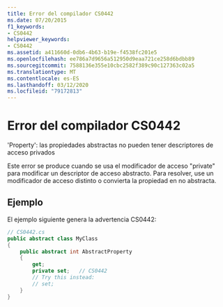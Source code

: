 ```yaml
---
title: Error del compilador CS0442
ms.date: 07/20/2015
f1_keywords:
- CS0442
helpviewer_keywords:
- CS0442
ms.assetid: a411660d-0db6-4b63-b19e-f4538fc201e5
ms.openlocfilehash: ee786a7d9656a512950d9eaa721ce258d6bdbb89
ms.sourcegitcommit: 7588136e355e10cbc2582f389c90c127363c02a5
ms.translationtype: MT
ms.contentlocale: es-ES
ms.lasthandoff: 03/12/2020
ms.locfileid: "79172813"
---
```

# <a name="compiler-error-cs0442"></a>Error del compilador CS0442
'Property': las propiedades abstractas no pueden tener descriptores de acceso privados  
  
 Este error se produce cuando se usa el modificador de acceso "private" para modificar un descriptor de acceso abstracto. Para resolver, use un modificador de acceso distinto o convierta la propiedad en no abstracta.  
  
## <a name="example"></a>Ejemplo  
 El ejemplo siguiente genera la advertencia CS0442:  
  
```csharp  
// CS0442.cs  
public abstract class MyClass
{  
    public abstract int AbstractProperty
    {  
        get;  
        private set;   // CS0442  
        // Try this instead:  
        // set;  
    }  
}  
```
